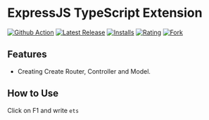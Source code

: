 # ExpressJS TypeScript Extension

[![Github Action](https://img.shields.io/badge/GitHub_Actions-success-success.svg?logo=github&logoColor=white)](https://github.com/panelssh/ets-extension/actions)
[![Latest Release](https://vsmarketplacebadge.apphb.com/version-short/panelssh.ets-extension.svg)](https://marketplace.visualstudio.com/items?itemName=panelssh.ets-extension)
[![Installs](https://vsmarketplacebadge.apphb.com/installs/panelssh.ets-extension.svg)](https://marketplace.visualstudio.com/items?itemName=panelssh.ets-extension)
[![Rating](https://vsmarketplacebadge.apphb.com/rating-short/panelssh.ets-extension.svg)](https://marketplace.visualstudio.com/items?itemName=panelssh.ets-extension#review-details)
[![Fork](https://img.shields.io/github/forks/panelssh/ets-extension.svg)](https://github.com/panelssh/ets-extension/fork)

## Features

- Creating Create Router, Controller and Model.

## How to Use

Click on F1 and write `ets`
